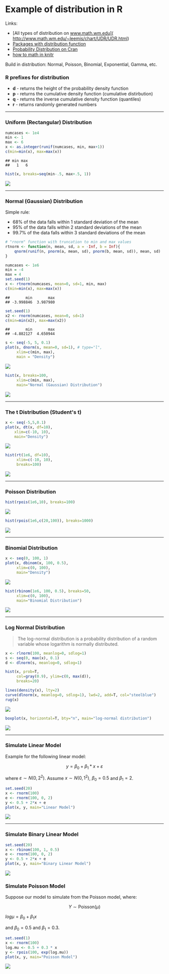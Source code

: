 # Example of distribution in R

Links:

* [All types of distribution on www.math.wm.edu](
http://www.math.wm.edu/~leemis/chart/UDR/UDR.html)
* [Packages with distribution function](http://stat.ethz.ch/R-manual/R-patched/library/stats/html/Distributions.html)
* [Probability Distribution on Cran](https://cran.r-project.org/doc/manuals/R-intro.html#Probability-distributions)
* [how to math in knitr](https://es.sharelatex.com/learn/List_of_Greek_letters_and_math_symbols)

Build in distribution: Normal, Poisson, Binomial, Exponential, Gamma, etc.

### R prefixes for distribution

* __d__ - returns the height of the probability density function
* __p__	- returns the cumulative density function (cumulative distirbution)
* __q__	- returns the inverse cumulative density function (quantiles)
* __r__	- returns randomly generated numbers

___

### Uniform (Rectangular) Distribution


```r
numcases <- 1e4
min <- 1                                 
max <- 6
x <- as.integer(runif(numcases, min, max+1))
c(min=min(x), max=max(x))
```

```
## min max 
##   1   6
```

```r
hist(x, breaks=seq(min-.5, max+.5, 1))
```

![](distribution-examples_files/figure-html/uniform-1.png) 

___

### Normal (Gaussian) Distribution

Simple rule: 

* 68% of the data falls within 1 standard deviation of the mean
* 95% of the data falls within 2 standard deviations of the mean
* 99.7% of the data falls within 3 standard deviations of the mean


```r
# "rnorm" function with truncation to min and max values
rtnorm <- function(n, mean, sd, a = -Inf, b = Inf){
    qnorm(runif(n, pnorm(a, mean, sd), pnorm(b, mean, sd)), mean, sd)
}

numcases <- 1e6
min = -4
max = 4
set.seed(1)
x <- rtnorm(numcases, mean=0, sd=1, min, max)
c(min=min(x), max=max(x))
```

```
##       min       max 
## -3.998846  3.987980
```

```r
set.seed(1)
x2 <- rnorm(numcases, mean=0, sd=1)
c(min=min(x2), max=max(x2))
```

```
##       min       max 
## -4.882127  4.650944
```

```r
s <- seq(-5, 5, 0.1)
plot(s, dnorm(s, mean=0, sd=1), # type="l",
     xlim=c(min, max),
     main = "Density")
```

![](distribution-examples_files/figure-html/normal-1.png) 

```r
hist(x, breaks=100,
     xlim=c(min, max),
     main="Normal (Gaussian) Distribution")
```

![](distribution-examples_files/figure-html/normal-2.png) 

___
### The t Distribution (Student's t)


```r
x <- seq(-5,5,0.1)
plot(x, dt(x, df=10),
    xlim=c(-10, 10),
    main="Density")
```

![](distribution-examples_files/figure-html/tdistr-1.png) 

```r
hist(rt(1e6, df=10), 
     xlim=c(-10, 10),
     breaks=100)
```

![](distribution-examples_files/figure-html/tdistr-2.png) 

___

### Poisson Distribution


```r
hist(rpois(1e6,10), breaks=100)
```

![](distribution-examples_files/figure-html/poisson-1.png) 

```r
hist(rpois(1e6,c(20,100)), breaks=1000)
```

![](distribution-examples_files/figure-html/poisson-2.png) 

---

### Binomial Distribution


```r
x <- seq(0, 100, 1)
plot(x, dbinom(x, 100, 0.5),
     xlim=c(0, 100),
     main="Density")
```

![](distribution-examples_files/figure-html/binomial-1.png) 

```r
hist(rbinom(1e6, 100, 0.5), breaks=50,
     xlim=c(0, 100),
     main="Binomial Distribution")
```

![](distribution-examples_files/figure-html/binomial-2.png) 

___

### Log Normal Distribution

>The log-normal distribution is a probability distribution of a random variable whose logarithm is normally distributed.


```r
x <- rlnorm(100, meanlog=0, sdlog=1)
s <- seq(0, max(x), 0.1)
d <- dlnorm(s, meanlog=0, sdlog=1)

hist(x, prob=T,
     col=gray(0.9), ylim=c(0, max(d)),
     breaks=20)

lines(density(x), lty=2)
curve(dlnorm(x, meanlog=0, sdlog=1), lwd=2, add=T, col="steelblue")
rug(x)
```

![](distribution-examples_files/figure-html/lognormal-1.png) 


```r
boxplot(x, horizontal=T, bty="n", main="log-normal distribution")
```

![](distribution-examples_files/figure-html/lognormal2-1.png) 


___
### Simulate Linear Model


Example for the following linear model:

$$y = \beta_0 + \beta_1 * x + \varepsilon$$

where $\varepsilon \sim N(0,2^2)$. Assume $x \sim N(0,1^2)$, $\beta_0 = 0.5$ and $\beta_1 = 2$.



```r
set.seed(20)
x <- rnorm(100)
e <- rnorm(100, 0, 2)
y <- 0.5 + 2*x + e
plot(x, y, main="Linear Model")
```

![](distribution-examples_files/figure-html/linear-1.png) 

___
### Simulate Binary Linear Model


```r
set.seed(20)
x <- rbinom(100, 1, 0.5)
e <- rnorm(100, 0, 2)
y <- 0.5 + 2*x + e
plot(x, y, main="Binary Linear Model")
```

![](distribution-examples_files/figure-html/binary-linear-1.png) 

### Simulate Poisson Model

Suppose our model to simulate from the Poisson model, where:

$$Y \sim \text{Poisson}(\mu)$$

$log \mu = \beta_0 + \beta_1x$

and $\beta_0 = 0.5$ and $\beta_1 = 0.3$.


```r
set.seed(1)
x <- rnorm(100)
log.mu <- 0.5 + 0.3 * x
y <- rpois(100, exp(log.mu))
plot(x, y, main="Poisson Model")
```

![](distribution-examples_files/figure-html/poisson-model-1.png) 
